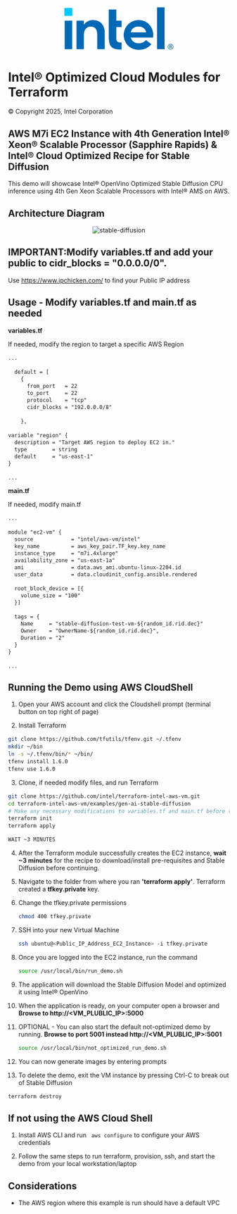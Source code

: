 <p align="center">
  <img src="https://github.com/intel/terraform-intel-aws-vm/blob/main/images/logo-classicblue-800px.png?raw=true" alt="Intel Logo" width="250"/>
</p>

# Intel® Optimized Cloud Modules for Terraform

© Copyright 2025, Intel Corporation

## AWS M7i EC2 Instance with 4th Generation Intel® Xeon® Scalable Processor (Sapphire Rapids) & Intel® Cloud Optimized Recipe for Stable Diffusion

This demo will showcase Intel® OpenVino Optimized Stable Diffusion CPU inference using 4th Gen Xeon Scalable Processors with Intel® AMS on AWS.

## Architecture Diagram

<p align="center">
  <img src="https://github.com/intel/terraform-intel-aws-vm/blob/main/images/gen-ai-stable-diffusion.png?raw=true" alt="stable-diffusion" width="750"/>
</p>

## IMPORTANT:Modify variables.tf and add your public to cidr_blocks = "0.0.0.0/0". 

Use https://www.ipchicken.com/ to find your Public IP address


## Usage - Modify variables.tf and main.tf as needed

**variables.tf**

If needed, modify the region to target a specific AWS Region

```hcl
...

  default = [
    {
      from_port   = 22
      to_port     = 22
      protocol    = "tcp"
      cidr_blocks = "192.0.0.0/8" 
      
    },

variable "region" {
  description = "Target AWS region to deploy EC2 in."
  type        = string
  default     = "us-east-1"
}

...
```

**main.tf**

If needed, modify main.tf

```hcl
...

module "ec2-vm" {
  source            = "intel/aws-vm/intel"
  key_name          = aws_key_pair.TF_key.key_name
  instance_type     = "m7i.4xlarge"
  availability_zone = "us-east-1a"
  ami               = data.aws_ami.ubuntu-linux-2204.id
  user_data         = data.cloudinit_config.ansible.rendered

  root_block_device = [{
    volume_size = "100"
  }]

  tags = {
    Name     = "stable-diffusion-test-vm-${random_id.rid.dec}"
    Owner    = "OwnerName-${random_id.rid.dec}",
    Duration = "2"
  }
}

...
```

## Running the Demo using AWS CloudShell

1. Open your AWS account and click the Cloudshell prompt (terminal button on top right of page)

2. Install Terraform

```bash
git clone https://github.com/tfutils/tfenv.git ~/.tfenv
mkdir ~/bin
ln -s ~/.tfenv/bin/* ~/bin/
tfenv install 1.6.0
tfenv use 1.6.0
```

3. Clone, if needed modify files, and run Terraform 

```bash
git clone https://github.com/intel/terraform-intel-aws-vm.git
cd terraform-intel-aws-vm/examples/gen-ai-stable-diffusion
# Make any necessary modifications to variables.tf and main.tf before running the Terraform commands below
terraform init 
terraform apply
```


```bash
WAIT ~3 MINUTES
```

4. After the Terraform module successfully creates the EC2 instance, **wait ~3 minutes** for the recipe to download/install pre-requisites and Stable Diffusion before continuing.

5. Navigate to the folder from where you ran **'terraform apply'**. Terraform created a **tfkey.private** key. 

2. Change the tfkey.private permissions 

    ```bash
    chmod 400 tfkey.private
    ```

3. SSH into your new Virtual Machine

    ```bash
    ssh ubuntu@<Public_IP_Address_EC2_Instance> -i tfkey.private
    ```

3. Once you are logged into the EC2 instance, run the command

    ```bash
    source /usr/local/bin/run_demo.sh
    ```

4. The application will download the Stable Diffusion Model and optimized it using Intel® OpenVino

5. When the application is ready, on your computer open a browser and **Browse to http://<VM_PLUBLIC_IP>:5000**

6. OPTIONAL - You can also start the default not-optimized demo by running.   **Browse to port 5001 instead http://<VM_PLUBLIC_IP>:5001**

    ```bash
    source /usr/local/bin/not_optimized_run_demo.sh
    ```

7. You can now generate images by entering prompts

8. To delete the demo, exit the VM instance by pressing Ctrl-C to break out of Stable Diffusion

```bash
terraform destroy  
```

## If not using the AWS Cloud Shell


1. Install AWS CLI and run ``` aws configure``` to configure your AWS credentials

2. Follow the same steps to run terraform, provision, ssh, and start the demo from your local workstation/laptop

## Considerations

- The AWS region where this example is run should have a default VPC
